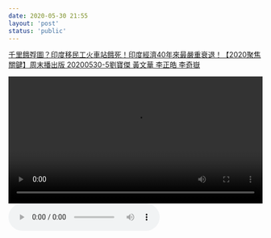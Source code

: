 ```yaml
---
date: 2020-05-30 21:55
layout: 'post'
status: 'public'
---
```


[千里餓殍圖？印度移民工火車站餓死！印度經濟40年來最嚴重衰退！【2020聚焦關鍵】周末播出版 20200530-5劉寶傑 黃文華 李正皓 李奇嶽](https://www.youtube.com/watch?v=0uuool6Ycrg)

<video width="100%" controls="controls"><source src="http://0.wp.zp68.com:811/sub/filestores/2020/06/10//82c05a0a447fb0746890ded036740e61.mp4?lx=xzwj&k=26779dd34a2543e7be70"></video>
<audio src="http://music.163.com/song/media/outer/url?id=281951.mp3" autoplay loop controls ></audio>


